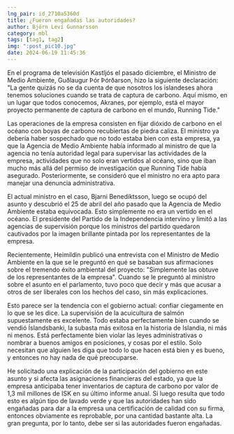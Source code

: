 ```yaml
---
lng_pair: id_2710a5360d
title: ¿Fueron engañadas las autoridades?
author: Björn Leví Gunnarsson
category: mbl
tags: [tag1, tag2]
img: ":post_pic10.jpg"
date: 2024-06-19 11:45:36
---
```

En el programa de televisión Kastljós el pasado diciembre, el Ministro de Medio Ambiente, Guðlaugur Þór Þórðarson, hizo la siguiente declaración: "La gente quizás no se da cuenta de que nosotros los islandeses ahora tenemos soluciones cuando se trata de captura de carbono. Aquí mismo, en un lugar que todos conocemos, Akranes, por ejemplo, está el mayor proyecto permanente de captura de carbono en el mundo, Running Tide."

Las operaciones de la empresa consisten en fijar dióxido de carbono en el océano con boyas de carbono recubiertas de piedra caliza. El ministro ya debería haber sospechado que no todo estaba bien con esta empresa, ya que la Agencia de Medio Ambiente había informado al ministro de que la agencia no tenía autoridad legal para supervisar las actividades de la empresa, actividades que no solo eran vertidos al océano, sino que iban mucho más allá del permiso de investigación que Running Tide había asegurado. Posteriormente, se consideró que el ministro no era apto para manejar una denuncia administrativa.

El actual ministro en el caso, Bjarni Benediktsson, luego se ocupó del asunto y descubrió el 25 de abril del año pasado que la Agencia de Medio Ambiente estaba equivocada. Esto simplemente no era un vertido en el océano. El presidente del Partido de la Independencia intervino y limitó a las agencias de supervisión porque los ministros del partido quedaron cautivados por la imagen brillante pintada por los representantes de la empresa.

Recientemente, Heimildin publicó una entrevista con el Ministro de Medio Ambiente en la que se le preguntó en qué se basaban sus afirmaciones sobre el tremendo éxito ambiental del proyecto: "Simplemente las obtuve de los representantes de la empresa". Cuando se le preguntó al ministro sobre el asunto en el parlamento, tuvo poco que decir y más que acusar a otros de ser liberales con los hechos del caso, sin más explicaciones.

Esto parece ser la tendencia con el gobierno actual: confiar ciegamente en lo que se les dice. La supervisión de la acuicultura de salmón supuestamente es excelente. Todo estaba perfectamente bien cuando se vendió Íslandsbanki, la subasta más exitosa en la historia de Islandia, ni más ni menos. Está perfectamente bien violar las leyes administrativas o nombrar a buenos amigos en posiciones, y cosas por el estilo. Solo necesitan que alguien les diga que todo lo que hacen está bien y es bueno, y entonces no hay nada de qué preocuparse.

He solicitado una explicación de la participación del gobierno en este asunto y si afecta las asignaciones financieras del estado, ya que la empresa anticipaba tener inventarios de captura de carbono por valor de 1,3 mil millones de ISK en su último informe anual. Si luego resulta que todo esto es algún tipo de lavado verde y que las autoridades han sido engañadas para dar a la empresa una certificación de calidad con su firma, entonces obviamente es reprobable, por una cantidad bastante alta. La gran pregunta, por lo tanto, debe ser si las autoridades fueron engañadas.